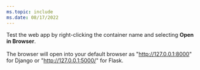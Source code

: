 ```yaml
---
ms.topic: include
ms.date: 08/17/2022
---
```


Test the web app by right-clicking the container name and selecting **Open in Browser**.
<br><br>
The browser will open into your default browser as "http://127.0.0.1:8000" for Django or "http://127.0.0.1:5000/" for Flask.
